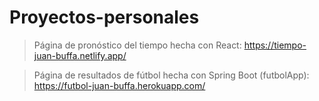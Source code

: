 # Proyectos-personales
>Página de pronóstico del tiempo hecha con React: https://tiempo-juan-buffa.netlify.app/

>Página de resultados de fútbol hecha con Spring Boot (futbolApp): https://futbol-juan-buffa.herokuapp.com/ 
